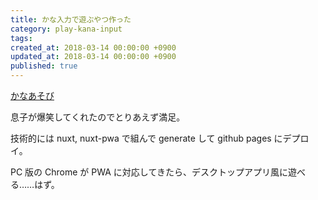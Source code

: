 ```yaml
---
title: かな入力で遊ぶやつ作った
category: play-kana-input
tags:
created_at: 2018-03-14 00:00:00 +0900
updated_at: 2018-03-14 00:00:00 +0900
published: true
---
```


[かなあそび](https://macoshita.github.io/play-kana-input/)

息子が爆笑してくれたのでとりあえず満足。

技術的には nuxt, nuxt-pwa で組んで generate して github pages にデプロイ。

PC 版の Chrome が PWA に対応してきたら、デスクトップアプリ風に遊べる……はず。
